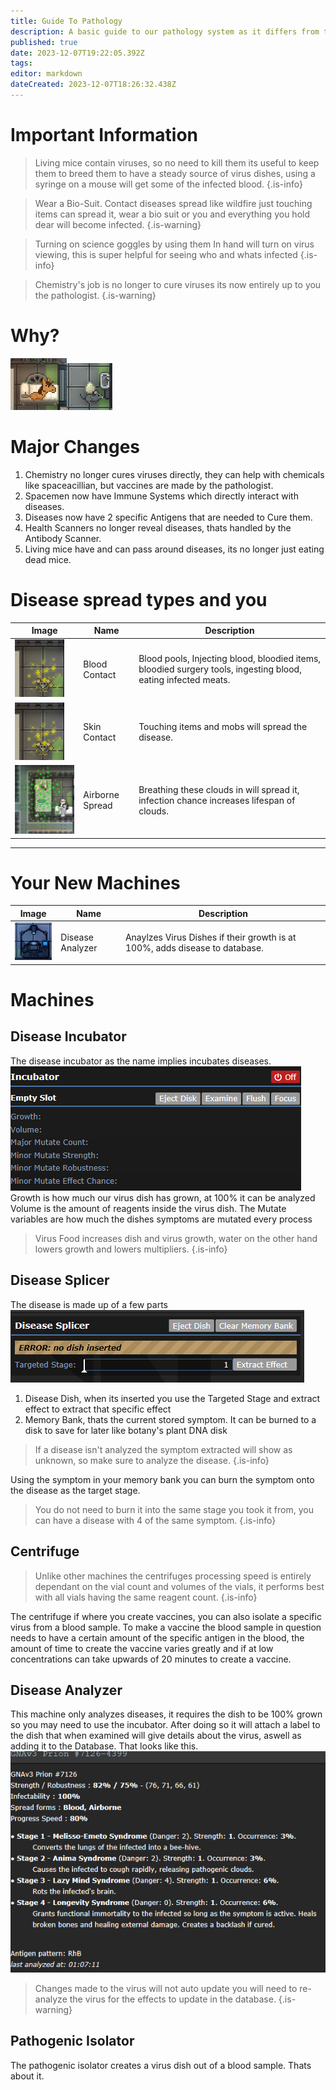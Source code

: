 ```yaml
---
title: Guide To Pathology
description: A basic guide to our pathology system as it differs from tg's version
published: true
date: 2023-12-07T19:22:05.392Z
tags: 
editor: markdown
dateCreated: 2023-12-07T18:26:32.438Z
---
```


# Important Information
> Living mice contain viruses, so no need to kill them its useful to keep them to breed them to have a steady source of virus dishes, using a syringe on a mouse will get some of the infected blood.
{.is-info}

> Wear a Bio-Suit. Contact diseases spread like wildfire just touching items can spread it, wear a bio suit or you and everything you hold dear will become infected.
{.is-warning}

> Turning on science goggles by using them In hand will turn on virus viewing, this is super helpful for seeing who and whats infected
{.is-info}

> Chemistry's job is no longer to cure viruses its now entirely up to you the pathologist.
{.is-warning}

# Why?
![screenshot_2023-12-07_135646.png](/screenshot_2023-12-07_135646.png)![screenshot_2023-12-07_135855.png](/screenshot_2023-12-07_135855.png)
# Major Changes
1. Chemistry no longer cures viruses directly, they can help with chemicals like spaceacillian, but vaccines are made by the pathologist.
2. Spacemen now have Immune Systems which directly interact with diseases.
3. Diseases now have 2 specific Antigens that are needed to Cure them.
4. Health Scanners no longer reveal diseases, thats handled by the Antibody Scanner.
5. Living mice have and can pass around diseases, its no longer just eating dead mice.
# Disease spread types and you
| Image | Name | Description |
| --- | --- | --- |
|![image.png](/image.png) | Blood Contact | Blood pools, Injecting blood, bloodied items, bloodied surgery tools, ingesting blood, eating infected meats.|
|![screenshot_2023-12-07_134128.png](/screenshot_2023-12-07_134128.png) | Skin Contact | Touching items and mobs will spread the disease.|
|![screenshot_2023-12-07_135239.png](/screenshot_2023-12-07_135239.png) |Airborne Spread | Breathing these clouds in will spread it, infection chance increases lifespan of clouds.|
---

# Your New Machines
| Image | Name | Description |
| --- | --- | --- |
|![screenshot_2023-12-07_135813.png](/screenshot_2023-12-07_135813.png) | Disease Analyzer | Anaylzes Virus Dishes if their growth is at 100%, adds disease to database. |

# Machines

## Disease Incubator
The disease incubator as the name implies incubates diseases.
![screenshot_2023-12-07_140534.png](/screenshot_2023-12-07_140534.png)
Growth is how much our virus dish has grown, at 100% it can be analyzed
Volume is the amount of reagents inside the virus dish.
The Mutate variables are how much the dishes symptoms are mutated every process

> Virus Food increases dish and virus growth, water on the other hand lowers growth and lowers multipliers.
{.is-info}


## Disease Splicer
The disease is made up of a few parts
![screenshot_2023-12-07_140733.png](/screenshot_2023-12-07_140733.png)
1. Disease Dish, when its inserted you use the Targeted Stage and extract effect to extract that specific effect
2. Memory Bank, thats the current stored symptom. It can be burned to a disk to save for later like botany's plant DNA disk

> If a disease isn't analyzed the symptom extracted will show as unknown, so make sure to analyze the disease.
{.is-info}

Using the symptom in your memory bank you can burn the symptom onto the disease as the target stage.

> You do not need to burn it into the same stage you took it from, you can have a disease with 4 of the same symptom.
{.is-info}

## Centrifuge
> Unlike other machines the centrifuges processing speed is entirely dependant on the vial count and volumes of the vials, it performs best with all vials having the same reagent count.
{.is-info}

The centrifuge if where you create vaccines, you can also isolate a specific virus from a blood sample.
To make a vaccine the blood sample in question needs to have a certain amount of the specific antigen in the blood, the amount of time to create the vaccine varies greatly and if at low concentrations can take upwards of 20 minutes to create a vaccine.

## Disease Analyzer
This machine only analyzes diseases, it requires the dish to be 100% grown so you may need to use the incubator. After doing so it will attach a label to the dish that when examined will give details about the virus, aswell as adding it to the Database. That looks like this.
![screenshot_2023-12-07_141925.png](/screenshot_2023-12-07_141925.png)

> Changes made to the virus will not auto update you will need to re-analyze the virus for the effects to update in the database.
{.is-warning}

## Pathogenic Isolator
The pathogenic isolator creates a virus dish out of a blood sample. Thats about it.